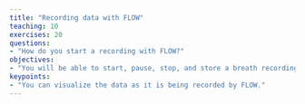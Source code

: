 ```yaml
---
title: "Recording data with FLOW"
teaching: 10
exercises: 20
questions:
- "How do you start a recording with FLOW?"
objectives:
- "You will be able to start, pause, stop, and store a breath recording with FLOW."
keypoints:
- "You can visualize the data as it is being recorded by FLOW."
---
```

